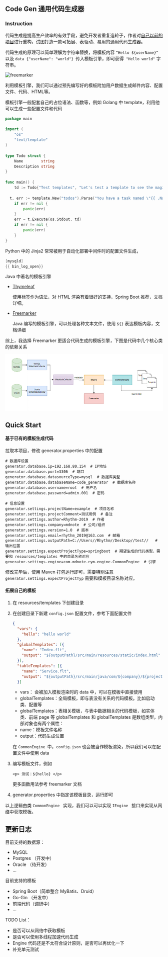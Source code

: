 ## Code Gen 通用代码生成器

###  Instruction
代码生成是提高生产效率的有效手段，避免开发者重复造轮子，作者对[自己以前的项目](https://gitee.com/Rhythm-2019/code-gegerator)进行重构，试图打造一款可拓展、表驱动、易用的通用代码生成器。

代码生成的原理可以简单理解为字符串替换，将模板内容 ```“Hello ${userName}” ```以及 ```data {"userName": "world"} ```传入模板引擎，即可获得``` "Hello world"``` 字   符串。

  ![freemarker](https://freemarker.apache.org/images/overview.png)
  
利用模板引擎，我们可以通过预先编写好的模板附加用户数据生成邮件内容、配置文件、代码、HTML等。

模板引擎一般配套自己的占位语法、函数等，例如 Golang 中 template，利用他可以生成一些配置文件和代码 

```go
package main

import (
	"os"
	"text/template"
)

type Todo struct {
	Name        string
	Description string
}

func main() {
	td := Todo{"Test templates", "Let's test a template to see the magic."}

  t, err := template.New("todos").Parse("You have a task named \"{{ .Name}}\" with description: \"{{ .Description}}\"")
	if err != nil {
		panic(err)
	}
	err = t.Execute(os.Stdout, td)
	if err != nil {
		panic(err)
	}
}
```

Python 中的 Jinja2 常常被用于自动化部署中间件时的配置文件生成，

```go
[mysqld]
{{ bin_log_open}}
```

Java 中著名的模板引擎 

* [Thymeleaf](https://www.thymeleaf.org/doc/tutorials/3.0/usingthymeleaf.html)

  使用标签作为语法，对 HTML 渲染有着很好的支持，Spring Boot 推荐，文档详细。

* [Freemarker](https://freemarker.apache.org/)

  Java 编写的模板引擎，可以处理各种文本文件，使用 ```${}``` 表达模板内容，文档详细



综上，我选择  Freemarker 更适合代码生成的模板引擎，下图是代码中几个核心类的依赖关系

![schema](schema.png)

## Quick Start
#### 基于已有的模板生成代码
拉取本项目，修改 generator.properties 中的配置
```properties
# 数据库设置
generator.database.ip=192.168.80.154  # IP地址
generator.database.port=3306  # 端口
generator.database.datasourceType=mysql  # 数据库类型
generator.database.databaseName=code_generator  # 数据库名称
generator.database.username=root  # 用户名
generator.database.password=admin.001  # 密码

# 信息设置
generator.settings.projectName=example  # 项目名称
generator.settings.projectComment=测试用例  # 备注
generator.settings.author=Rhythm-2019  # 作者
generator.settings.company=mdnote  # 公司/组织
generator.settings.version=1.0  # 版本
generator.settings.email=rhythm_2019@163.com  # 邮箱
generator.settings.outputPath=C://Users//Rhythm//Desktop//test//   # 输出位置
generator.settings.expectProjectType=springboot  # 期望生成的代码类型，需要和 resources/templates 中的目录名称对应
generator.settings.engine=com.mdnote.rym.engine.CommonEngine  # 引擎
```

修改完毕后，使用 Maven 打包运行即可，需要特别注意 ```generator.settings.expectProjectTyp``` 需要和模板目录名称对应。



####  拓展自己的模板

1. 在 resources/templates 下创建目录

2. 在创建目录下新建 ```config.json``` 配置文件，参考下面配置文件

   ```json
   {
     "vars": {
       "hello": "hello world"
     },
     "globalTemplates": [{
       "name": "Index.flt",
       "output": "${outputPath}/src/main/resources/static/index.html"
     }],
     "tableTemplates": [{
       "name": "Service.flt",
       "output": "${outputPath}/src/main/java/com/${company}/${projectName}/service/${r"${table.name}"}Service.java"
     }]
   
   ```

   * vars： 会被加入模板渲染时的 data 中，可以在模板中直接使用
   * globalTemplates：全局模板，即与表没有关系的代码模板。比如启动类、配置等
   * globalTemplates：表相关模板，与表中数据相关的代码模板，如实体类、前端 page 等
   globalTemplates 和 globalTemplates 是数组类型，内部对象也有两个属性：
   * name：模板文件名称
   * output：代码生成位置

   在 ```CommonEngine ```中，```config.json``` 也会被当作模板渲染，所以我们可以在配置文件中使用 data

1. 编写模板文件，例如

   ```
   <p> 测试：${hello} </p>
   ```

   更多函数用法参考 freemarker 文档

2. generator.properties 中指定该模板目录，运行即可

以上逻辑由类 ```CommonEngine ``` 实现，我们可以可以实现 ```IEngine ``` 接口来实现从网络中获取模板。



## 更新日志

目前支持的数据源：

* MySQL
* Postgres （开发中）
* Oracle （待开发）
* ...

目前支持的模板

* Spring Boot（简单整合 MyBatis、Druid）
* Go-Gin （开发中）
* 前端代码（调研中）
* ...



TODO List：

* 是否可以从网络中获取模板
* 是否可以使用多线程加速代码生成
* Engine 代码还是不太符合设计原则，是否可以再优化一下
* 补充单元测试